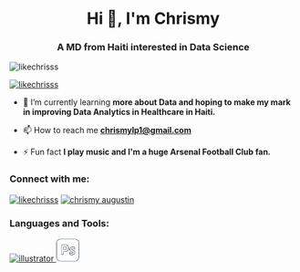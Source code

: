 <h1 align="center">Hi 👋, I'm Chrismy</h1>
<h3 align="center">A MD from Haiti interested in Data Science</h3>

<p align="left"> <img src="https://komarev.com/ghpvc/?username=likechrisss&label=Profile%20views&color=0e75b6&style=flat" alt="likechrisss" /> </p>

<p align="left"> <a href="https://github.com/ryo-ma/github-profile-trophy"><img src="https://github-profile-trophy.vercel.app/?username=likechrisss" alt="likechrisss" /></a> </p>

- 🌱 I’m currently learning **more about Data  and hoping to make my mark in improving Data Analytics in Healthcare in Haiti.**

- 📫 How to reach me **chrismylp1@gmail.com**

- ⚡ Fun fact **I play music and I'm a huge Arsenal Football Club fan.**

<h3 align="left">Connect with me:</h3>
<p align="left">
<a href="https://twitter.com/likechrisss" target="blank"><img align="center" src="https://raw.githubusercontent.com/rahuldkjain/github-profile-readme-generator/master/src/images/icons/Social/twitter.svg" alt="likechrisss" height="30" width="40" /></a>
<a href="https://linkedin.com/in/chrismy augustin" target="blank"><img align="center" src="https://raw.githubusercontent.com/rahuldkjain/github-profile-readme-generator/master/src/images/icons/Social/linked-in-alt.svg" alt="chrismy augustin" height="30" width="40" /></a>
</p>

<h3 align="left">Languages and Tools:</h3>
<p align="left"> <a href="https://www.adobe.com/in/products/illustrator.html" target="_blank" rel="noreferrer"> <img src="https://www.vectorlogo.zone/logos/adobe_illustrator/adobe_illustrator-icon.svg" alt="illustrator" width="40" height="40"/> </a> <a href="https://www.photoshop.com/en" target="_blank" rel="noreferrer"> <img src="https://raw.githubusercontent.com/devicons/devicon/master/icons/photoshop/photoshop-line.svg" alt="photoshop" width="40" height="40"/> </a> </p>
